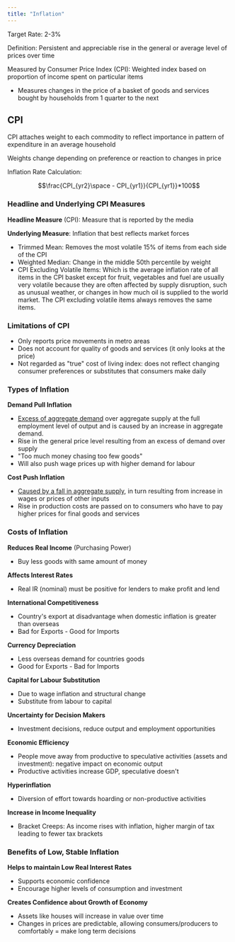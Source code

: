 ```yaml
---
title: "Inflation"
---
```


Target Rate: 2-3%

Definition: Persistent and appreciable rise in the general or average level of prices over time

Measured by Consumer Price Index (CPI): Weighted index based on proportion of income spent on particular items
- Measures changes in the price of a basket of goods and services bought by households from 1 quarter to the next


## CPI

CPI attaches weight to each commodity to reflect importance in pattern of expenditure in an average household

Weights change depending on preference or reaction to changes in price

Inflation Rate Calculation:

$$\frac{CPI_{yr2}\space - CPI_{yr1}}{CPI_{yr1}}*100$$

### Headline and Underlying CPI Measures

**Headline Measure** (CPI): Measure that is reported by the media

**Underlying Measure**: Inflation that best reflects market forces
- Trimmed Mean: Removes the most volatile 15% of items from each side of the CPI
- Weighted Median: Change in the middle 50th percentile by weight
- CPI Excluding Volatile Items: Which is the average inflation rate of all items in the CPI basket except for fruit, vegetables and fuel are usually very volatile because they are often affected by supply disruption, such as unusual weather, or changes in how much oil is supplied to the world market. The CPI excluding volatile items always removes the same items.

### Limitations of CPI

- Only reports price movements in metro areas
- Does not account for quality of goods and services (it only looks at the price)
- Not regarded as "true" cost of living index: does not reflect changing consumer preferences or substitutes that consumers make daily

### Types of Inflation

**Demand Pull Inflation**
- <u>Excess of aggregate demand</u> over aggregate supply at the full employment level of output and is caused by an increase in aggregate demand.
- Rise in the general price level resulting from an excess of demand over supply
- "Too much money chasing too few goods"
- Will also push wage prices up with higher demand for labour

**Cost Push Inflation**
- <u>Caused by a fall in aggregate supply</u>, in turn resulting from increase in wages or prices of other inputs
- Rise in production costs are passed on to consumers who have to pay higher prices for final goods and services


### Costs of Inflation

**Reduces Real Income** (Purchasing Power)
- Buy less goods with same amount of money

**Affects Interest Rates**
- Real IR (nominal) must be positive for lenders to make profit and lend

**International Competitiveness**
- Country's export at disadvantage when domestic inflation is greater than overseas
- Bad for Exports - Good for Imports

**Currency Depreciation**
- Less overseas demand for countries goods
- Good for Exports - Bad for Imports

**Capital for Labour Substitution**
- Due to wage inflation and structural change
- Substitute from labour to capital

**Uncertainty for Decision Makers**
- Investment decisions, reduce output and employment opportunities

**Economic Efficiency**
- People move away from productive to speculative activities (assets and investment): negative impact on economic output
- Productive activities increase GDP, speculative doesn't

**Hyperinflation**
- Diversion of effort towards hoarding or non-productive activities

**Increase in Income Inequality**
- Bracket Creeps: As income rises with inflation, higher margin of tax leading to fewer tax brackets

### Benefits of Low, Stable Inflation

**Helps to maintain Low Real Interest Rates**
- Supports economic confidence
- Encourage higher levels of consumption and investment

**Creates Confidence about Growth of Economy**
- Assets like houses will increase in value over time
- Changes in prices are predictable, allowing consumers/producers to comfortably = make long term decisions